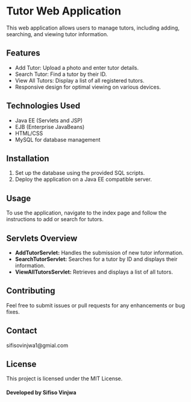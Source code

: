 

   



<body>
    <h1>Tutor Web Application</h1>
    <p>This web application allows users to manage tutors, including adding, searching, and viewing tutor information.</p>

  <h2>Features</h2>
  <ul>
      <li>Add Tutor: Upload a photo and enter tutor details.</li>
      <li>Search Tutor: Find a tutor by their ID.</li>
      <li>View All Tutors: Display a list of all registered tutors.</li>
      <li>Responsive design for optimal viewing on various devices.</li>
  </ul>

  <h2>Technologies Used</h2>
  <ul>
      <li>Java EE (Servlets and JSP)</li>
      <li>EJB (Enterprise JavaBeans)</li>
      <li>HTML/CSS</li>
      <li>MySQL for database management</li>
  </ul>

  <h2>Installation</h2>
  <ol>
      <li>Set up the database using the provided SQL scripts.</li>
      <li>Deploy the application on a Java EE compatible server.</li>
  </ol>

  <h2>Usage</h2>
  <p>To use the application, navigate to the index page and follow the instructions to add or search for tutors.</p>

  <h2>Servlets Overview</h2>
  <ul>
      <li><strong>AddTutorServlet:</strong> Handles the submission of new tutor information.</li>
      <li><strong>SearchTutorServlet:</strong> Searches for a tutor by ID and displays their information.</li>
      <li><strong>ViewAllTutorsServlet:</strong> Retrieves and displays a list of all tutors.</li>
  </ul>

  <h2>Contributing</h2>
  <p>Feel free to submit issues or pull requests for any enhancements or bug fixes.</p>
   <h2>Contact</h2>
  <p>sifisovinjwa1@gmial.com</p>

  <h2>License</h2>
  <p>This project is licensed under the MIT License.</p>
  <h4>Developed by Sifiso Vinjwa</h4>

  
</body>
</html>
